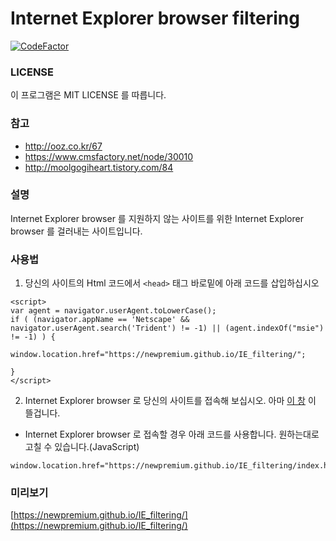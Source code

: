 # Internet Explorer browser filtering

[![CodeFactor](https://www.codefactor.io/repository/github/newpremium/ie_filtering/badge)](https://www.codefactor.io/repository/github/newpremium/ie_filtering)

### LICENSE

이 프로그램은 MIT LICENSE 를 따릅니다.

### 참고

* http://ooz.co.kr/67
* https://www.cmsfactory.net/node/30010
* http://moolgogiheart.tistory.com/84

### 설명

Internet Explorer browser 를 지원하지 않는 사이트를 위한 Internet Explorer browser 를 걸러내는 사이트입니다.

### 사용법

1. 당신의 사이트의 Html 코드에서 `<head>` 태그 바로밑에 아래 코드를 삽입하십시오
  
  ```
<script>
var agent = navigator.userAgent.toLowerCase();
if ( (navigator.appName == 'Netscape' && navigator.userAgent.search('Trident') != -1) || (agent.indexOf("msie") != -1) ) {

window.location.href="https://newpremium.github.io/IE_filtering/";

}
</script>
  ```
  
2. Internet Explorer browser 로 당신의 사이트를 접속해 보십시오. 아마 [이 창](https://newpremium.github.io/IE_filtering/index.html) 이 뜰겁니다.
  
  * Internet Explorer browser 로 접속할 경우 아래 코드를 사용합니다. 원하는대로 고칠 수 있습니다.(JavaScript)
  ```
  window.location.href="https://newpremium.github.io/IE_filtering/index.html";
  ```
  
  ### 미리보기
  
  [https://newpremium.github.io/IE_filtering/](https://newpremium.github.io/IE_filtering/)
  
  
  
